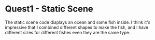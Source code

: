 # Quest1 - Static Scene
The static scene code diaplays an ocean and some fish inside. I think it's impressive that I combined different shapes to make the fish, and I have different sizes for different fishes even they are the same type.
